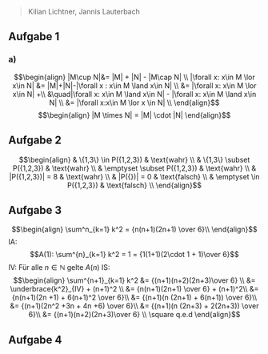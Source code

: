 > Kilian Lichtner, Jannis Lauterbach

## Aufgabe 1

### a)
$$\begin{align}
|M\cup N|&= |M| + |N| - |M\cap N| \\
|\forall x: x\in M \lor  x\in N| &= |M|+|N|-|\forall x : x\in M \land x\in N| \\
 &= |\forall x: x\in M \lor x\in N| +\\ 
 &\quad|\forall x: x\in M \land x\in N| - |\forall x: x\in M \land x\in N| \\
 &= |\forall x:x\in M \lor x \in N| \\
\end{align}$$
$$\begin{align}
|M \times N| = |M| \cdot |N|
\end{align}$$
## Aufgabe 2
$$\begin{align}
& \{1,3\} \in P({1,2,3}) & \text{wahr} \\
& \{1,3\} \subset P({1,2,3}) & \text{wahr} \\
& \emptyset \subset P({1,2,3}) & \text{wahr} \\
& |P({1,2,3})| = 8 & \text{wahr} \\
& |P({})| = 0 & \text{falsch} \\
& \emptyset \in P({1,2,3}) & \text{falsch} \\
\end{align}$$




## Aufgabe 3

$$\begin{align}
\sum^n_{k=1} k^2 = {n(n+1)(2n+1) \over 6}\\
\end{align}$$
IA:
$$A(1): \sum^{n}_{k=1} k^2 = 1 = {1(1+1)(2\cdot 1 + 1)\over 6}$$
IV: Für alle $n \in \mathbb N$ gelte $A(n)$
IS:
$$\begin{align}
\sum^{n+1}_{k=1} k^2 &=  {(n+1)(n+2)(2n+3)\over 6} \\
&= \underbrace{k^2}_{IV} + (n+1)^2 \\
&= {n(n+1)(2n+1) \over 6} + (n+1)^2\\
&= {n(n+1)(2n +1) + 6(n+1)^2 \over 6}\\
&= {(n+1)(n (2n+1) + 6(n+1)) \over 6}\\
&= {(n+1)(2n^2 +3n + 4n +6) \over 6}\\
&= {(n+1)(n (2n+3) + 2(2n+3)) \over 6}\\
&= {(n+1)(n+2)(2n+3)\over 6} \\
\square q.e.d
\end{align}$$
## Aufgabe 4
